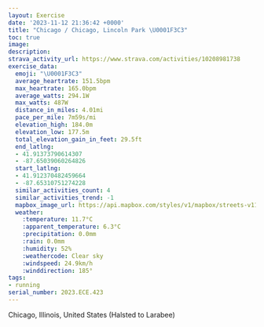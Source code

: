 ```yaml
---
layout: Exercise
date: '2023-11-12 21:36:42 +0000'
title: "Chicago / Chicago, Lincoln Park \U0001F3C3"
toc: true
image:
description:
strava_activity_url: https://www.strava.com/activities/10208981738
exercise_data:
  emoji: "\U0001F3C3"
  average_heartrate: 151.5bpm
  max_heartrate: 165.0bpm
  average_watts: 294.1W
  max_watts: 487W
  distance_in_miles: 4.01mi
  pace_per_mile: 7m59s/mi
  elevation_high: 184.0m
  elevation_low: 177.5m
  total_elevation_gain_in_feet: 29.5ft
  end_latlng:
  - 41.91373790614307
  - -87.65039060264826
  start_latlng:
  - 41.912370482459664
  - -87.65310751274228
  similar_activities_count: 4
  similar_activities_trend: -1
  mapbox_image_url: https://api.mapbox.com/styles/v1/mapbox/streets-v11/static/path-5+787af2-1.0(%7Bgy~Fvl~uO%3FaEGaDEqEC%5DMAGq%40BeHI%7BREYCE_BBKGCUIkIBmHAWGa%40AqAEg%40CaAKo%40A%7D%40%3FyEEoH%40%7BECwDDu%40LaA%3Fc%40C_%40I_%40_%40cAUaAMu%40MiACg%40BgBEgANkBGsABmCEeASy%40%5BsCMo%40%40GHLCMGGQBeCbBuBnAoAh%40i%40X%7BFhBu%40HqCl%40wATyARsBTkFfAmH%60Bi%40FqBP_%40%3Fi%40E%7B%40Ug%40%40i%40EOD_%40r%40q%40XM%5CC%60%40TrAHhATrA%40z%40Jr%40FpBCbALj%40Bd%40Al%40Q~%40%3Fl%40LdA%40fBVzA%40bAL~%40PDrCKbQSJHDhWJnPB%60%40Th%40XFdBCt%40%40f%40EhA%3FJ%40DFBF%3FLGr%40D%60B%3F%7C%40JzCHrADRLHL%40tCQrBCZ%3F%5EHP%3FbRYlEC%60%40DLJBZAzCBfH),pin-s-s+e5b22e(-87.65148,41.91374),pin-s-f+89ae00(-87.64852,41.91376000000004)/auto/800x800?access_token=pk.eyJ1Ijoiam9zaGJlY2ttYW4iLCJhIjoiY205eWR2aDd1MWZ6djJrbXc4a3M0bWZleiJ9.XiG9OWkNcZk2QzjJbxLB4A
  weather:
    :temperature: 11.7°C
    :apparent_temperature: 6.3°C
    :precipitation: 0.0mm
    :rain: 0.0mm
    :humidity: 52%
    :weathercode: Clear sky
    :windspeed: 24.9km/h
    :winddirection: 185°
tags:
- running
serial_number: 2023.ECE.423
---
```

Chicago, Illinois, United States (Halsted to Larabee)
